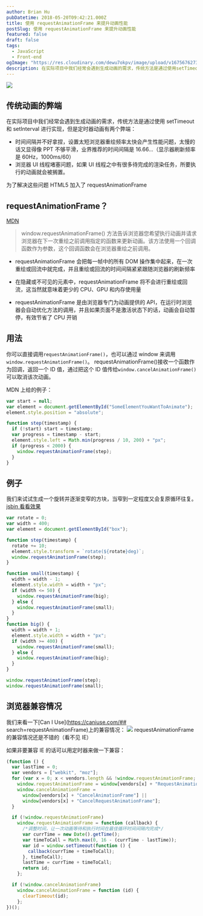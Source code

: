 ```yaml
---
author: Brian Hu
pubDatetime: 2018-05-20T09:42:21.000Z
title: 使用 requestAnimationFrame 来提升动画性能
postSlug: 使用 requestAnimationFrame 来提升动画性能
featured: false
draft: false
tags:
  - JavaScript
  - Front-end
ogImage: "https://res.cloudinary.com/dewu7okpv/image/upload/v1675676273/blog/1637ddf84e9110d6_tplv-t2oaga2asx-zoom-in-crop-mark_3024_0_0_0_brituv.webp"
description: 在实际项目中我们经常会遇到生成动画的需求，传统方法是通过使用setTimeout和setInterval进行实现，但是定时器动画有两个弊端
---
```


![](https://res.cloudinary.com/dewu7okpv/image/upload/v1675676273/blog/1637ddf84e9110d6_tplv-t2oaga2asx-zoom-in-crop-mark_3024_0_0_0_brituv.webp)

## 传统动画的弊端

在实际项目中我们经常会遇到生成动画的需求，传统方法是通过使用 setTimeout 和 setInterval 进行实现，但是定时器动画有两个弊端：

- 时间间隔并不好拿捏，设置太短浏览器重绘频率太快会产生性能问题，太慢的话又显得像 PPT 不够平滑，业界推荐的时间间隔是 16.66...（显示器刷新频率是 60Hz，1000ms/60）
- 浏览器 UI 线程堵塞问题，如果 UI 线程之中有很多待完成的渲染任务，所要执行的动画就会被搁置。

为了解决这些问题 HTML5 加入了 requestAnimationFrame

## requestAnimationFrame？

[MDN](https://developer.mozilla.org/zh-CN/docs/Web/API/Window/requestAnimationFrame)

> window.requestAnimationFrame() 方法告诉浏览器您希望执行动画并请求浏览器在下一次重绘之前调用指定的函数来更新动画。该方法使用一个回调函数作为参数，这个回调函数会在浏览器重绘之前调用。

- requestAnimationFrame 会把每一帧中的所有 DOM 操作集中起来，在一次重绘或回流中就完成，并且重绘或回流的时间间隔紧紧跟随浏览器的刷新频率

- 在隐藏或不可见的元素中，requestAnimationFrame 将不会进行重绘或回流，这当然就意味着更少的 CPU、GPU 和内存使用量

- requestAnimationFrame 是由浏览器专门为动画提供的 API，在运行时浏览器会自动优化方法的调用，并且如果页面不是激活状态下的话，动画会自动暂停，有效节省了 CPU 开销

## 用法

你可以直接调用`requestAnimationFrame()`，也可以通过 window 来调用`window.requestAnimationFrame()`。
requestAnimationFrame()接收一个函数作为回调，返回一个 ID 值，通过把这个 ID 值传给`window.cancelAnimationFrame()`可以取消该次动画。

MDN 上给的例子：

```js
var start = null;
var element = document.getElementById("SomeElementYouWantToAnimate");
element.style.position = "absolute";

function step(timestamp) {
  if (!start) start = timestamp;
  var progress = timestamp - start;
  element.style.left = Math.min(progress / 10, 200) + "px";
  if (progress < 2000) {
    window.requestAnimationFrame(step);
  }
}
```

## 例子

我们来试试生成一个旋转并逐渐变窄的方块，当窄到一定程度又会复原循环往复。
[jsbin 看看效果](http://jsbin.com/xeferik/3/edit?js,output)

```js
var rotate = 0;
var width = 400;
var element = document.getElementById("box");

function step(timestamp) {
  rotate += 10;
  element.style.transform = `rotate(${rotate}deg)`;
  window.requestAnimationFrame(step);
}

function small(timestamp) {
  width = width - 1;
  element.style.width = width + "px";
  if (width <= 50) {
    window.requestAnimationFrame(big);
  } else {
    window.requestAnimationFrame(small);
  }
}
function big() {
  width = width + 1;
  element.style.width = width + "px";
  if (width >= 400) {
    window.requestAnimationFrame(small);
  } else {
    window.requestAnimationFrame(big);
  }
}

window.requestAnimationFrame(step);
window.requestAnimationFrame(small);
```

## 浏览器兼容情况

我们来看一下[Can I Use](https://caniuse.com/## search=requestAnimationFrame)上的兼容情况：
![](https://res.cloudinary.com/dewu7okpv/image/upload/v1675676294/blog/1637d6be4df448ce_tplv-t2oaga2asx-zoom-in-crop-mark_3024_0_0_0_f3cs52.webp)
requestAnimationFrame 的兼容情况还是不错的（看不见 IE）

如果非要兼容 IE 的话可以用定时器来做一下兼容：

```js
(function () {
  var lastTime = 0;
  var vendors = ["webkit", "moz"];
  for (var x = 0; x < vendors.length && !window.requestAnimationFrame; ++x) {
    window.requestAnimationFrame = window[vendors[x] + "RequestAnimationFrame"];
    window.cancelAnimationFrame =
      window[vendors[x] + "CancelAnimationFrame"] ||
      window[vendors[x] + "CancelRequestAnimationFrame"];
  }

  if (!window.requestAnimationFrame)
    window.requestAnimationFrame = function (callback) {
      /*调整时间，让一次动画等待和执行时间在最佳循环时间间隔内完成*/
      var currTime = new Date().getTime();
      var timeToCall = Math.max(0, 16 - (currTime - lastTime));
      var id = window.setTimeout(function () {
        callback(currTime + timeToCall);
      }, timeToCall);
      lastTime = currTime + timeToCall;
      return id;
    };

  if (!window.cancelAnimationFrame)
    window.cancelAnimationFrame = function (id) {
      clearTimeout(id);
    };
})();
```
